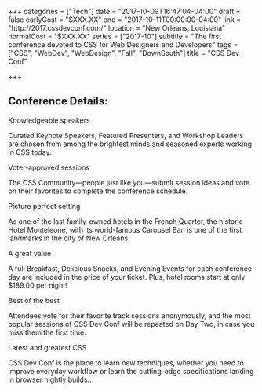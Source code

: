 +++
categories = ["Tech"]
date = "2017-10-09T16:47:04-04:00"
draft = false
earlyCost = "$XXX.XX"
end = "2017-10-11T00:00:00-04:00"
link = "http://2017.cssdevconf.com/"
location = "New Orleans, Louisiana"
normalCost = "$XXX.XX"
series = ["2017-10"]
subtitle = "The first conference devoted to CSS for Web Designers and Developers"
tags = ["CSS", "WebDev", "WebDesign", "Fall", "DownSouth"]
title = "CSS Dev Conf"

+++


## Conference Details:

Knowledgeable speakers

Curated Keynote Speakers, Featured Presenters, and Workshop Leaders are chosen from among the brightest minds and seasoned experts working in CSS today.

Voter-approved sessions

The CSS Community—people just like you—submit session ideas and vote on their favorites to complete the conference schedule.

Picture perfect setting

As one of the last family-owned hotels in the French Quarter, the historic Hotel Monteleone, with its world-famous Carousel Bar, is one of the first landmarks in the city of New Orleans.

A great value

A full Breakfast, Delicious Snacks, and Evening Events for each conference day are included in the price of your ticket. Plus, hotel rooms start at only $189.00 per night!

Best of the best

Attendees vote for their favorite track sessions anonymously, and the most popular sessions of CSS Dev Conf will be repeated on Day Two, in case you miss them the first time.

Latest and greatest CSS

CSS Dev Conf is the place to learn new techniques, whether you need to improve everyday workflow or learn the cutting-edge specifications landing in browser nightly builds..